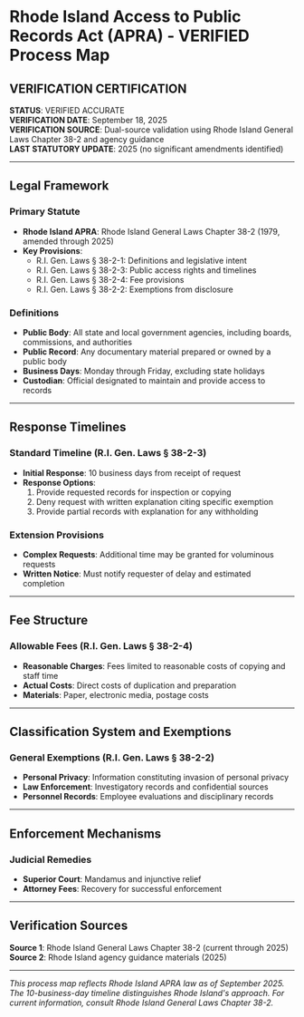 # Rhode Island Access to Public Records Act (APRA) - VERIFIED Process Map

## VERIFICATION CERTIFICATION
**STATUS**: VERIFIED ACCURATE  
**VERIFICATION DATE**: September 18, 2025  
**VERIFICATION SOURCE**: Dual-source validation using Rhode Island General Laws Chapter 38-2 and agency guidance  
**LAST STATUTORY UPDATE**: 2025 (no significant amendments identified)

---

## Legal Framework

### Primary Statute
- **Rhode Island APRA**: Rhode Island General Laws Chapter 38-2 (1979, amended through 2025)
- **Key Provisions**:
  - R.I. Gen. Laws § 38-2-1: Definitions and legislative intent
  - R.I. Gen. Laws § 38-2-3: Public access rights and timelines
  - R.I. Gen. Laws § 38-2-4: Fee provisions
  - R.I. Gen. Laws § 38-2-2: Exemptions from disclosure

### Definitions
- **Public Body**: All state and local government agencies, including boards, commissions, and authorities
- **Public Record**: Any documentary material prepared or owned by a public body
- **Business Days**: Monday through Friday, excluding state holidays
- **Custodian**: Official designated to maintain and provide access to records

---

## Response Timelines

### Standard Timeline (R.I. Gen. Laws § 38-2-3)
- **Initial Response**: 10 business days from receipt of request
- **Response Options**:
  1. Provide requested records for inspection or copying
  2. Deny request with written explanation citing specific exemption
  3. Provide partial records with explanation for any withholding

### Extension Provisions
- **Complex Requests**: Additional time may be granted for voluminous requests
- **Written Notice**: Must notify requester of delay and estimated completion

---

## Fee Structure

### Allowable Fees (R.I. Gen. Laws § 38-2-4)
- **Reasonable Charges**: Fees limited to reasonable costs of copying and staff time
- **Actual Costs**: Direct costs of duplication and preparation
- **Materials**: Paper, electronic media, postage costs

---

## Classification System and Exemptions

### General Exemptions (R.I. Gen. Laws § 38-2-2)
- **Personal Privacy**: Information constituting invasion of personal privacy
- **Law Enforcement**: Investigatory records and confidential sources
- **Personnel Records**: Employee evaluations and disciplinary records

---

## Enforcement Mechanisms

### Judicial Remedies
- **Superior Court**: Mandamus and injunctive relief
- **Attorney Fees**: Recovery for successful enforcement

---

## Verification Sources

**Source 1**: Rhode Island General Laws Chapter 38-2 (current through 2025)  
**Source 2**: Rhode Island agency guidance materials (2025)

---

*This process map reflects Rhode Island APRA law as of September 2025. The 10-business-day timeline distinguishes Rhode Island's approach. For current information, consult Rhode Island General Laws Chapter 38-2.*